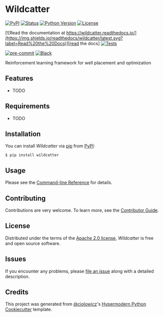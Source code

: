 # Wildcatter

[![PyPI](https://img.shields.io/pypi/v/wildcatter.svg)][pypi_]
[![Status](https://img.shields.io/pypi/status/wildcatter.svg)][status]
[![Python Version](https://img.shields.io/pypi/pyversions/wildcatter)][python version]
[![License](https://img.shields.io/pypi/l/wildcatter)][license]

[![Read the documentation at https://wildcatter.readthedocs.io/](https://img.shields.io/readthedocs/wildcatter/latest.svg?label=Read%20the%20Docs)][read the docs]
[![Tests](https://github.com/GeoML-SIG/wildcatter/workflows/Tests/badge.svg)][tests]

[![pre-commit](https://img.shields.io/badge/pre--commit-enabled-brightgreen?logo=pre-commit&logoColor=white)][pre-commit]
[![Black](https://img.shields.io/badge/code%20style-black-000000.svg)][black]

[pypi_]: https://pypi.org/project/wildcatter/
[status]: https://pypi.org/project/wildcatter/
[python version]: https://pypi.org/project/wildcatter
[read the docs]: https://wildcatter.readthedocs.io/
[tests]: https://github.com/GeoML-SIG/wildcatter/actions?workflow=Tests
[pre-commit]: https://github.com/pre-commit/pre-commit
[black]: https://github.com/psf/black

Reinforcement learning framework for well placement and optimization

## Features

- TODO

## Requirements

- TODO

## Installation

You can install _Wildcatter_ via [pip] from [PyPI]:

```console
$ pip install wildcatter
```

## Usage

Please see the [Command-line Reference] for details.

## Contributing

Contributions are very welcome.
To learn more, see the [Contributor Guide].

## License

Distributed under the terms of the [Apache 2.0 license][license],
_Wildcatter_ is free and open source software.

## Issues

If you encounter any problems,
please [file an issue] along with a detailed description.

## Credits

This project was generated from [@cjolowicz]'s [Hypermodern Python Cookiecutter] template.

[@cjolowicz]: https://github.com/cjolowicz
[pypi]: https://pypi.org/
[hypermodern python cookiecutter]: https://github.com/cjolowicz/cookiecutter-hypermodern-python
[file an issue]: https://github.com/GeoML-SIG/wildcatter/issues
[pip]: https://pip.pypa.io/

<!-- github-only -->

[license]: https://github.com/GeoML-SIG/wildcatter/blob/main/LICENSE
[contributor guide]: https://github.com/GeoML-SIG/wildcatter/blob/main/CONTRIBUTING.md
[command-line reference]: https://wildcatter.readthedocs.io/en/latest/usage.html
